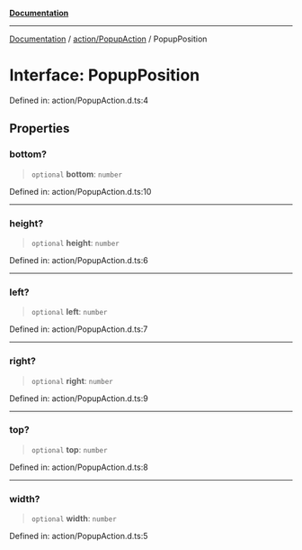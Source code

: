 [**Documentation**](../../../index.md)

***

[Documentation](../../../index.md) / [action/PopupAction](../index.md) / PopupPosition

# Interface: PopupPosition

Defined in: action/PopupAction.d.ts:4

## Properties

### bottom?

> `optional` **bottom**: `number`

Defined in: action/PopupAction.d.ts:10

***

### height?

> `optional` **height**: `number`

Defined in: action/PopupAction.d.ts:6

***

### left?

> `optional` **left**: `number`

Defined in: action/PopupAction.d.ts:7

***

### right?

> `optional` **right**: `number`

Defined in: action/PopupAction.d.ts:9

***

### top?

> `optional` **top**: `number`

Defined in: action/PopupAction.d.ts:8

***

### width?

> `optional` **width**: `number`

Defined in: action/PopupAction.d.ts:5

